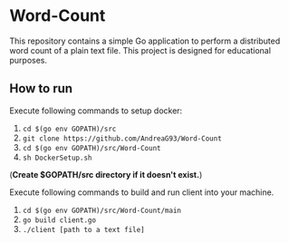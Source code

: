 # Word-Count
This repository contains a simple Go application to perform a distributed word count of a plain text file. This project is designed for educational purposes. 

## How to run

Execute following commands to setup docker:

1. `cd $(go env GOPATH)/src` 
2. `git clone https://github.com/AndreaG93/Word-Count`
3. `cd $(go env GOPATH)/src/Word-Count`
4. `sh DockerSetup.sh`

(**Create $GOPATH/src directory if it doesn't exist.**)

Execute following commands to build and run client into your machine.

1. `cd $(go env GOPATH)/src/Word-Count/main` 
2. `go build client.go`
2. `./client [path to a text file]`
